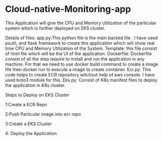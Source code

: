 # Cloud-native-Monitoring-app

This Application will give the CPU and Memory Utilization of the particular  system which is further deployed on EKS cluster.

Details of files:
app.py:This python file is the main backed file . I have used psutil, and flask framework to create this application which will show real time CPU and Memory Utilization of the System.
Template: this file consist of html file which will be the UI of the application.
Dockerfile: Dockerfile consist of all the step require to install and run the application in any machine. For that we need to use docker build command to create a image file then docker run to execute a image to create container.
Ecr.py: This code helps to create ECR repository witchout help of aws console. I have used boto3 module for this.
Eks.py: Consist of K8s manifest files to deploy the application in K8s cluster.

Steps to Deploy on EKS Cluster

1:Create a ECR Repo
 
2:Push Particular image into ecr repo

3:Create a EKS Cluster

4: Deploy the Application
 

